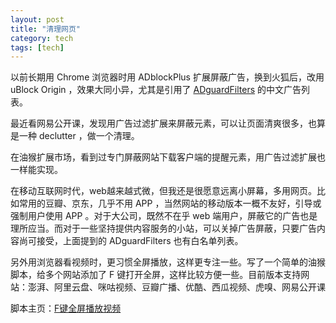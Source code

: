 ```yaml
---
layout: post
title: "清理网页"
category: tech
tags: [tech]
---
```


以前长期用 Chrome 浏览器时用 ADblockPlus 扩展屏蔽广告，换到火狐后，改用 uBlock Origin ，效果大同小异，尤其是引用了 [ADguardFilters](https://github.com/AdguardTeam/AdguardFilters) 的中文广告列表。

最近看网易公开课，发现用广告过滤扩展来屏蔽元素，可以让页面清爽很多，也算是一种 declutter ，做一个清理。

在油猴扩展市场，看到过专门屏蔽网站下载客户端的提醒元素，用广告过滤扩展也一样能实现。

在移动互联网时代，web越来越式微，但我还是很愿意远离小屏幕，多用网页。比如常用的豆瓣、京东，几乎不用 APP ，当然网站的移动版本一概不友好，引导或强制用户使用 APP 。对于大公司，既然不在乎 web 端用户，屏蔽它的广告也是理所应当。而对于一些坚持提供内容服务的小站，可以关掉广告屏蔽，只要广告内容尚可接受，上面提到的 ADguardFilters 也有白名单列表。

另外用浏览器看视频时，更习惯全屏播放，这样更专注一些。写了一个简单的油猴脚本，给多个网站添加了 F 键打开全屏，这样比较方便一些。目前版本支持网站：澎湃、阿里云盘、咪咕视频、豆瓣广播、优酷、西瓜视频、虎嗅、网易公开课

脚本主页：[F键全屏播放视频](https://greasyfork.org/zh-CN/scripts/455333)
